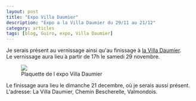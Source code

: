 ```yaml
---
layout: post
title: "Expo Villa Daumier"
description: "Expo a la Villa Daumier du 29/11 au 21/12"
category: articles
tags: [blog, Guiro, expo, Villa Daumier]
---
```


Je serais présent au vernissage ainsi qu'au finissage à <a href="http://villadaumier.free.fr/accueil.html">la Villa Daumier</a>.  
Le vernissage aura lieu à partir de 17h le samedi 29 novembre.  
<figure>
	<img src="/images/expo_villa_daumier.jpg">
	<figcaption>Plaquette de l expo Villa Daumier</figcaption>
</figure>

Le finissage aura lieu le dimanche 21 decembre, où je serais aussi présent.  
L'adresse:  La Villa Daumier, Chemin Bescherelle, Valmondois.  
